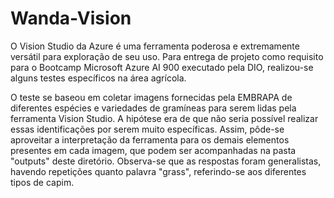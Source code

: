 # Wanda-Vision

O Vision Studio da Azure é uma ferramenta poderosa e extremamente versátil para exploração de seu uso. Para entrega de projeto como requisito para o Bootcamp Microsoft Azure AI 900 executado pela DIO, realizou-se alguns testes específicos na área agrícola.

O teste se baseou em coletar imagens fornecidas pela EMBRAPA de diferentes espécies e variedades de gramíneas para serem lidas pela ferramenta Vision Studio. A hipótese era de que não seria possível realizar essas identificações por serem muito específicas. Assim, pôde-se aproveitar a interpretação da ferramenta para os demais elementos presentes em cada imagem, que podem ser acompanhadas na pasta "outputs" deste diretório. Observa-se que as respostas foram generalistas, havendo repetições quanto palavra "grass", referindo-se aos diferentes tipos de capim.
